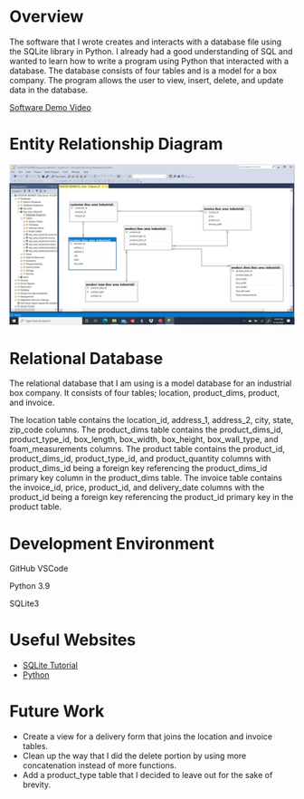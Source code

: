 # Overview

The software that I wrote creates and interacts with a database file using the SQLite library in Python. I already had a good understanding of SQL and wanted to learn how to write a program using Python that interacted with a database. The database consists of four tables and is a model for a box company. The program allows the user to view, insert, delete, and update data in the database. 

[Software Demo Video](https://youtu.be/vnbSrJhEGUQ)

# Entity Relationship Diagram

![ERD](bai_db_diagram.jpg)

# Relational Database

The relational database that I am using is a model database for an industrial box company. It consists of four tables; location, product_dims, product, and invoice. 

The location table contains the location_id, address_1, address_2, city, state, zip_code columns. The product_dims table contains the product_dims_id, product_type_id, box_length, box_width, box_height, box_wall_type, and foam_measurements columns. The product table contains the product_id, product_dims_id, product_type_id, and product_quantity columns with product_dims_id being a foreign key referencing the product_dims_id primary key column in the product_dims table. The invoice table contains the invoice_id, price, product_id, and delivery_date columns with the product_id being a foreign key referencing the product_id primary key in the product table. 
# Development Environment


GitHub
VSCode

Python 3.9

SQLite3
# Useful Websites

* [SQLite Tutorial](https://www.sqlitetutorial.net/sqlite-python/create-tables/)
* [Python](https://docs.python.org/3.8/library/sqlite3.html#controlling-transactions)

# Future Work

* Create a view for a delivery form that joins the location and invoice tables.
* Clean up the way that I did the delete portion by using more concatenation instead of more functions.
* Add a product_type table that I decided to leave out for the sake of brevity.
